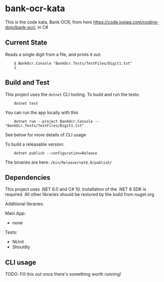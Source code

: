# bank-ocr-kata

This is the code kata, Bank OCR, from here https://code.joejag.com/coding-dojo/bank-ocr/, in C#

## Current State

Reads a single digit from a file, and prints it out:

```
    $ BankOcr.Console "BankOcr.Tests/TestFiles/Digit1.txt"
    1
```
## Build and Test

This project uses the `dotnet` CLI tooling.  To build and run the tests:

```
    dotnet test
```

You can run the app locally with this
```
    dotnet run --project BankOcr.Console -- "BankOcr.Tests/TestFiles/Digit1.txt"
```
See below for more details of CLI usage

To build a releasable version:

```
    dotnet publish --configuration=Release
```
The binaries are here: `/bin/Release/net6.0/publish/`


## Dependencies

This project uses .NET 6.0 and C# 10.  Installation of the .NET 6 SDK is required.  All other libraries should be restored by the build from nuget.org

Additional libraries:

Main App:
- none

Tests:
- NUnit 
- Shouldly

## CLI usage

TODO: Fill this out once there's something worth running!
